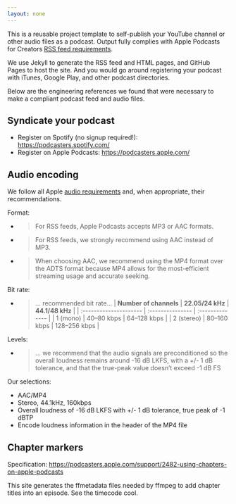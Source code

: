 ```yaml
---
layout: none
---
```


This is a reusable project template to self-publish your YouTube channel or other audio files as a podcast. Output fully complies with Apple Podcasts for Creators [RSS feed requirements](https://podcasters.apple.com/support/823-podcast-requirements).

We use Jekyll to generate the RSS feed and HTML pages, and GitHub Pages to host the site. And you would go around registering your podcast with iTunes, Google Play, and other podcast directories.

Below are the engineering references we found that were necessary to make a compliant podcast feed and audio files.

## Syndicate your podcast

- Register on Spotify (no signup required!): https://podcasters.spotify.com/
- Register on Apple Podcasts: https://podcasters.apple.com/

## Audio encoding

We follow all Apple [audio requirements](https://podcasters.apple.com/support/893-audio-requirements) and, when appropriate, their recommendations.

Format:

* > For RSS feeds, Apple Podcasts accepts MP3 or AAC formats.

* > For RSS feeds, we strongly recommend using AAC instead of MP3.

* > When choosing AAC, we recommend using the MP4 format over the ADTS format because MP4 allows for the most-efficient streaming usage and accurate seeking.

Bit rate:

* > ... recommended bit rate...
  > | **Number of channels** | **22.05/24 kHz** | **44.1/48 kHz** |
  | :--------------------- | :--------------- | :-------------- |
  | 1 (mono)               | 40–80 kbps       | 64–128 kbps     |
  | 2 (stereo)             | 80–160 kbps      | 128–256 kbps    |

Levels:

* > ... we recommend that the audio signals are preconditioned so the overall loudness remains around -16 dB LKFS, with a +/- 1 dB tolerance, and that the true-peak value doesn’t exceed -1 dB FS

Our selections:

* AAC/MP4
* Stereo, 44.1kHz, 160kbps
* Overall loudness of -16 dB LKFS with +/- 1 dB tolerance, true peak of -1 dBTP
* Encode loudness information in the header of the MP4 file

## Chapter markers

Specification: https://podcasters.apple.com/support/2482-using-chapters-on-apple-podcasts

This site generates the ffmetadata files needed by ffmpeg to add chapter titles into an episode. See the timecode cool.
